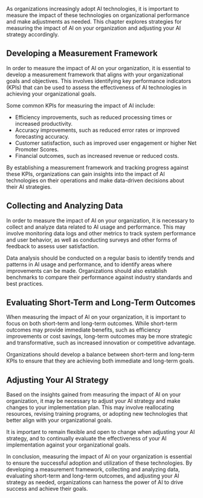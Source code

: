 
As organizations increasingly adopt AI technologies, it is important to measure the impact of these technologies on organizational performance and make adjustments as needed. This chapter explores strategies for measuring the impact of AI on your organization and adjusting your AI strategy accordingly.

Developing a Measurement Framework
----------------------------------

In order to measure the impact of AI on your organization, it is essential to develop a measurement framework that aligns with your organizational goals and objectives. This involves identifying key performance indicators (KPIs) that can be used to assess the effectiveness of AI technologies in achieving your organizational goals.

Some common KPIs for measuring the impact of AI include:

* Efficiency improvements, such as reduced processing times or increased productivity.
* Accuracy improvements, such as reduced error rates or improved forecasting accuracy.
* Customer satisfaction, such as improved user engagement or higher Net Promoter Scores.
* Financial outcomes, such as increased revenue or reduced costs.

By establishing a measurement framework and tracking progress against these KPIs, organizations can gain insights into the impact of AI technologies on their operations and make data-driven decisions about their AI strategies.

Collecting and Analyzing Data
-----------------------------

In order to measure the impact of AI on your organization, it is necessary to collect and analyze data related to AI usage and performance. This may involve monitoring data logs and other metrics to track system performance and user behavior, as well as conducting surveys and other forms of feedback to assess user satisfaction.

Data analysis should be conducted on a regular basis to identify trends and patterns in AI usage and performance, and to identify areas where improvements can be made. Organizations should also establish benchmarks to compare their performance against industry standards and best practices.

Evaluating Short-Term and Long-Term Outcomes
--------------------------------------------

When measuring the impact of AI on your organization, it is important to focus on both short-term and long-term outcomes. While short-term outcomes may provide immediate benefits, such as efficiency improvements or cost savings, long-term outcomes may be more strategic and transformative, such as increased innovation or competitive advantage.

Organizations should develop a balance between short-term and long-term KPIs to ensure that they are achieving both immediate and long-term goals.

Adjusting Your AI Strategy
--------------------------

Based on the insights gained from measuring the impact of AI on your organization, it may be necessary to adjust your AI strategy and make changes to your implementation plan. This may involve reallocating resources, revising training programs, or adopting new technologies that better align with your organizational goals.

It is important to remain flexible and open to change when adjusting your AI strategy, and to continually evaluate the effectiveness of your AI implementation against your organizational goals.

In conclusion, measuring the impact of AI on your organization is essential to ensure the successful adoption and utilization of these technologies. By developing a measurement framework, collecting and analyzing data, evaluating short-term and long-term outcomes, and adjusting your AI strategy as needed, organizations can harness the power of AI to drive success and achieve their goals.
